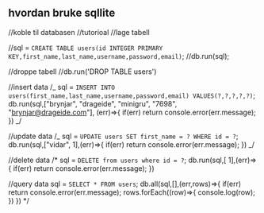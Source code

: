 ## hvordan bruke sqllite

//koble til databasen
//tutorioal
//lage tabell

//sql = `CREATE TABLE users(id INTEGER PRIMARY KEY,first_name,last_name,username,password,email)`;
//db.run(sql);

//droppe tabell
//db.run('DROP TABLE users')

//insert data
/_ sql = `INSERT INTO users(first_name,last_name,username,password,email) VALUES(?,?,?,?,?)`;
db.run(sql,["brynjar", "drageide", "minigru", "7698", "brynjar@drageide.com"],
(err)=>{
if(err) return console.error(err.message);
}) _/

//update data
/_ sql = `UPDATE users SET first_name = ? WHERE id = ?`;
db.run(sql,["vidar", 1],(err)=>{
if(err) return console.error(err.message);
}) _/

//delete data
/\* sql = `DELETE from users where id = ?`;
db.run(sql,[ 1],(err)=>{
if(err) return console.error(err.message);
})

//query data
sql = `SELECT * FROM users`;
db.all(sql,[],(err,rows)=>{
if(err) return console.error(err.message);
rows.forEach((row)=>{
console.log(row);
})
}) \*/
